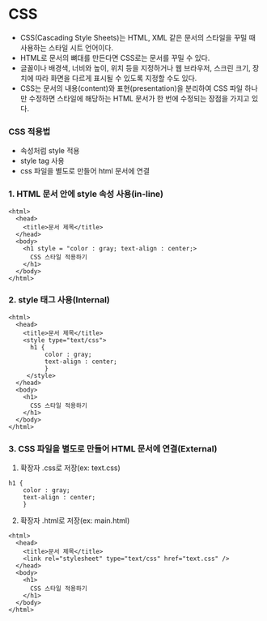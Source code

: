 # CSS
- CSS(Cascading Style Sheets)는 HTML, XML 같은 문서의 스타일을 꾸밀 때 사용하는 스타일 시트 언어이다.
- HTML로 문서의 뼈대를 만든다면 CSS로는 문서를 꾸밀 수 있다.
- 글꼴이나 배경색, 너비와 높이, 위치 등을 지정하거나 웹 브라우저, 스크린 크기, 장치에 따라 화면을 다르게 표시될 수 있도록 지정할 수도 있다.
- CSS는 문서의 내용(content)와 표현(presentation)을 분리하여 CSS 파일 하나만 수정하면 스타일에 해당하는 HTML 문서가 한 번에 수정되는 장점을 가지고 있다.

### CSS 적용법
- 속성처럼 style 적용
- style tag 사용
- css 파일을 별도로 만들어 html 문서에 연결

### 1. HTML 문서 안에 style 속성 사용(in-line)
```
<html>
  <head>
    <title>문서 제목</title>
  </head>
  <body>
    <h1 style = "color : gray; text-align : center;>
      CSS 스타일 적용하기
    </h1>
  </body>
</html>
```

### 2. style 태그 사용(Internal)
```
<html>
  <head>
    <title>문서 제목</title>
    <style type="text/css">
      h1 {
          color : gray;
          text-align : center;
          }
     </style>
  </head>
  <body>
    <h1>
      CSS 스타일 적용하기
    </h1>
  </body>
</html>
```

### 3. CSS 파일을 별도로 만들어 HTML 문서에 연결(External)
1. 확장자 .css로 저장(ex: text.css)
```
h1 {
    color : gray;
    text-align : center;
    }
```
2. 확장자 .html로 저장(ex: main.html)
```
<html>
  <head>
    <title>문서 제목</title>
    <link rel="stylesheet" type="text/css" href="text.css" />
  </head>
  <body>
    <h1>
      CSS 스타일 적용하기
    </h1>
  </body>
</html>
```
